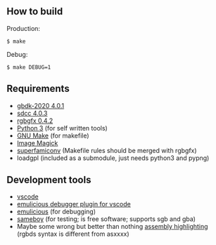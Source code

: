 How to build
------------

Production:

```term
$ make
```

Debug:

```term
$ make DEBUG=1
```

Requirements
------------

* [gbdk-2020 4.0.1](https://github.com/Zal0/gbdk-2020/releases/tag/4.0.1)
* [sdcc 4.0.3](http://sdcc.sourceforge.net/snap.php)
* [rgbgfx 0.4.2](https://github.com/gbdev/rgbds/releases/tag/v0.4.2)
* [Python 3](https://www.python.org/) (for self written tools)
* [GNU Make](https://www.gnu.org/software/make/) (for makefile)
* [Image Magick](https://imagemagick.org/)
* [superfamiconv](https://github.com/Optiroc/SuperFamiconv) (Makefile rules should be merged with rgbgfx)
* loadgpl (included as a submodule, just needs python3 and pypng)

Development tools
-----------------

* [vscode](https://visualstudio.microsoft.com/downloads/)
* [emulicious debugger plugin for vscode](https://marketplace.visualstudio.com/items?itemName=emulicious.emulicious-debugger)
* [emulicious](https://emulicious.net/downloads/) (for debugging)
* [sameboy](https://sameboy.github.io/) (for testing; is free software; supports sgb and gba)
* Maybe some wrong but better than nothing [assembly highlighting](https://marketplace.visualstudio.com/items?itemName=donaldhays.rgbds-z80) (rgbds syntax is different from asxxxx)
